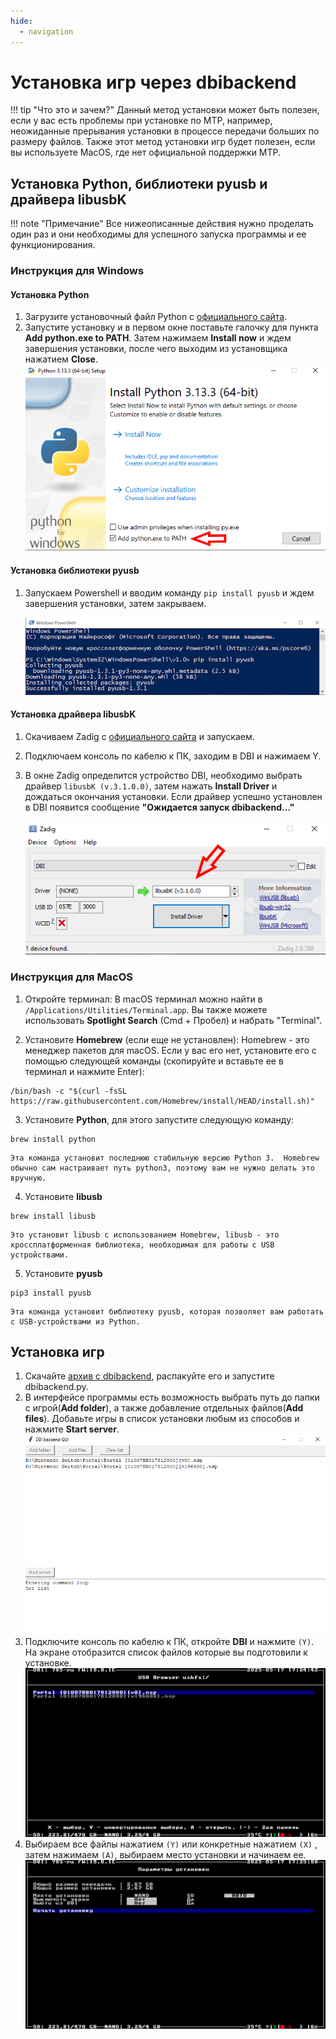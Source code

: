 ```yaml
---
hide:
  - navigation
---
```

# Установка игр через dbibackend

!!! tip "Что это и зачем?"
    Данный метод установки может быть полезен, если у вас есть проблемы при установке по MTP, например, неожиданные прерывания установки в процессе передачи больших по размеру файлов. Также этот метод установки игр будет полезен, если вы используете MacOS, где нет официальной поддержки MTP.

## Установка Python, библиотеки pyusb и драйвера libusbK

!!! note "Примечание"
    Все нижеописанные действия нужно проделать один раз и они необходимы для успешного запуска программы и ее функционирования.

### Инструкция для Windows

#### Установка Python

1. Загрузите  установочный файл Python c [официального сайта](https://www.python.org/downloads/).
2. Запустите установку и в первом окне поставьте галочку для пункта **Add python.exe to PATH**. Затем нажимаем **Install now** и ждем завершения установки, после чего выходим из установщика нажатием **Close**.
![Python Install](res/dbibackend/python_install.bmp)

#### Установка библиотеки pyusb
1. Запускаем Powershell и вводим команду `pip install pyusb` и ждем завершения установки, затем закрываем.

    ![PowerShell pyusb](res/dbibackend/ps_pyusb.bmp)

#### Установка драйвера libusbK
1. Скачиваем Zadig с [официального сайта](https://zadig.akeo.ie/) и запускаем.
2. Подключаем консоль по кабелю к ПК, заходим в DBI и нажимаем Y.
3. В окне Zadig определится устройство DBI, необходимо выбрать драйвер `libusbK (v.3.1.0.0)`, затем нажать **Install Driver** и дождаться окончания установки. Если драйвер успешно установлен в DBI появится сообщение **"Ожидается запуск dbibackend..."**

    ![Zadig](res/dbibackend/zadig.bmp)

### Инструкция для MacOS

1. Откройте терминал: В macOS терминал можно найти в `/Applications/Utilities/Terminal.app`.  Вы также можете использовать **Spotlight Search** (Cmd + Пробел) и набрать "Terminal".

2. Установите **Homebrew** (если еще не установлен):  Homebrew - это менеджер пакетов для macOS. Если у вас его нет, установите его с помощью следующей команды (скопируйте и вставьте ее в терминал и нажмите Enter):
```
/bin/bash -c "$(curl -fsSL https://raw.githubusercontent.com/Homebrew/install/HEAD/install.sh)"
```

3. Установите **Python**, для этого запустите следующую команду:
```
brew install python
```
    Эта команда установит последнюю стабильную версию Python 3.  Homebrew обычно сам настраивает путь python3, поэтому вам не нужно делать это вручную.

4. Установите **libusb**
```
brew install libusb
```    
    Это установит libusb с использованием Homebrew, libusb - это кроссплатформенная библиотека, необходимая для работы с USB устройствами.

5. Установите **pyusb**
```
pip3 install pyusb
```    
    Эта команда установит библиотеку pyusb, которая позволяет вам работать с USB-устройствами из Python.

## Установка игр
1. Скачайте [архив с dbibackend](res/dbibackend/dbibackend.zip), распакуйте его и запустите dbibackend.py.
2. В интерфейсе программы есть возможность выбрать путь до папки с игрой(**Add folder**), а также добавление отдельных файлов(**Add files**). Добавьте игры в список установки любым из способов и нажмите **Start server**.
![DBI PC](res/dbibackend/dbi_pc.bmp)
3. Подключите консоль по кабелю к ПК, откройте **DBI** и нажмите `(Y)`. На экране отобразится список файлов которые вы подготовили к установке.
![DBI List](res/dbibackend/dbi_list.bmp)
5. Выбираем все файлы нажатием `(Y)` или конкретные нажатием `(X)` , затем нажимаем `(A)`, выбираем место установки и начинаем ее.
![DBI Parameters](res/dbibackend/dbi_param.bmp)
